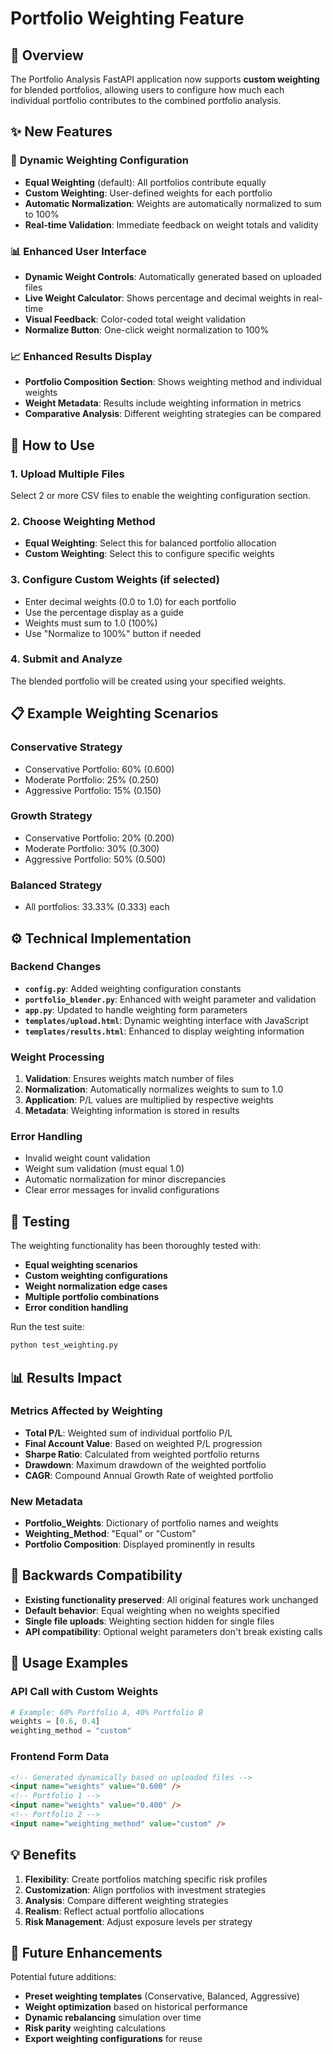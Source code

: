 # Portfolio Weighting Feature

## 🎯 Overview

The Portfolio Analysis FastAPI application now supports **custom weighting** for blended portfolios, allowing users to configure how much each individual portfolio contributes to the combined portfolio analysis.

## ✨ New Features

### 🔧 **Dynamic Weighting Configuration**

- **Equal Weighting** (default): All portfolios contribute equally
- **Custom Weighting**: User-defined weights for each portfolio
- **Automatic Normalization**: Weights are automatically normalized to sum to 100%
- **Real-time Validation**: Immediate feedback on weight totals and validity

### 📊 **Enhanced User Interface**

- **Dynamic Weight Controls**: Automatically generated based on uploaded files
- **Live Weight Calculator**: Shows percentage and decimal weights in real-time
- **Visual Feedback**: Color-coded total weight validation
- **Normalize Button**: One-click weight normalization to 100%

### 📈 **Enhanced Results Display**

- **Portfolio Composition Section**: Shows weighting method and individual weights
- **Weight Metadata**: Results include weighting information in metrics
- **Comparative Analysis**: Different weighting strategies can be compared

## 🚀 How to Use

### 1. **Upload Multiple Files**

Select 2 or more CSV files to enable the weighting configuration section.

### 2. **Choose Weighting Method**

- **Equal Weighting**: Select this for balanced portfolio allocation
- **Custom Weighting**: Select this to configure specific weights

### 3. **Configure Custom Weights** (if selected)

- Enter decimal weights (0.0 to 1.0) for each portfolio
- Use the percentage display as a guide
- Weights must sum to 1.0 (100%)
- Use "Normalize to 100%" button if needed

### 4. **Submit and Analyze**

The blended portfolio will be created using your specified weights.

## 📋 Example Weighting Scenarios

### **Conservative Strategy**

- Conservative Portfolio: 60% (0.600)
- Moderate Portfolio: 25% (0.250)
- Aggressive Portfolio: 15% (0.150)

### **Growth Strategy**

- Conservative Portfolio: 20% (0.200)
- Moderate Portfolio: 30% (0.300)
- Aggressive Portfolio: 50% (0.500)

### **Balanced Strategy**

- All portfolios: 33.33% (0.333) each

## ⚙️ Technical Implementation

### **Backend Changes**

- **`config.py`**: Added weighting configuration constants
- **`portfolio_blender.py`**: Enhanced with weight parameter and validation
- **`app.py`**: Updated to handle weighting form parameters
- **`templates/upload.html`**: Dynamic weighting interface with JavaScript
- **`templates/results.html`**: Enhanced to display weighting information

### **Weight Processing**

1. **Validation**: Ensures weights match number of files
2. **Normalization**: Automatically normalizes weights to sum to 1.0
3. **Application**: P/L values are multiplied by respective weights
4. **Metadata**: Weighting information is stored in results

### **Error Handling**

- Invalid weight count validation
- Weight sum validation (must equal 1.0)
- Automatic normalization for minor discrepancies
- Clear error messages for invalid configurations

## 🧪 Testing

The weighting functionality has been thoroughly tested with:

- **Equal weighting scenarios**
- **Custom weighting configurations**
- **Weight normalization edge cases**
- **Multiple portfolio combinations**
- **Error condition handling**

Run the test suite:

```bash
python test_weighting.py
```

## 📊 Results Impact

### **Metrics Affected by Weighting**

- **Total P/L**: Weighted sum of individual portfolio P/L
- **Final Account Value**: Based on weighted P/L progression
- **Sharpe Ratio**: Calculated from weighted portfolio returns
- **Drawdown**: Maximum drawdown of the weighted portfolio
- **CAGR**: Compound Annual Growth Rate of weighted portfolio

### **New Metadata**

- **Portfolio_Weights**: Dictionary of portfolio names and weights
- **Weighting_Method**: "Equal" or "Custom"
- **Portfolio Composition**: Displayed prominently in results

## 🔄 Backwards Compatibility

- **Existing functionality preserved**: All original features work unchanged
- **Default behavior**: Equal weighting when no weights specified
- **Single file uploads**: Weighting section hidden for single files
- **API compatibility**: Optional weight parameters don't break existing calls

## 🚀 Usage Examples

### **API Call with Custom Weights**

```python
# Example: 60% Portfolio A, 40% Portfolio B
weights = [0.6, 0.4]
weighting_method = "custom"
```

### **Frontend Form Data**

```html
<!-- Generated dynamically based on uploaded files -->
<input name="weights" value="0.600" />
<!-- Portfolio 1 -->
<input name="weights" value="0.400" />
<!-- Portfolio 2 -->
<input name="weighting_method" value="custom" />
```

## 💡 Benefits

1. **Flexibility**: Create portfolios matching specific risk profiles
2. **Customization**: Align portfolios with investment strategies
3. **Analysis**: Compare different weighting strategies
4. **Realism**: Reflect actual portfolio allocations
5. **Risk Management**: Adjust exposure levels per strategy

## 🔮 Future Enhancements

Potential future additions:

- **Preset weighting templates** (Conservative, Balanced, Aggressive)
- **Weight optimization** based on historical performance
- **Dynamic rebalancing** simulation over time
- **Risk parity** weighting calculations
- **Export weighting configurations** for reuse
